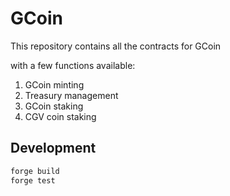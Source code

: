 # GCoin

This repository contains all the contracts for GCoin

with a few functions available:

1. GCoin minting
2. Treasury management
3. GCoin staking
4. CGV coin staking

## Development

```sh
forge build
forge test
```
